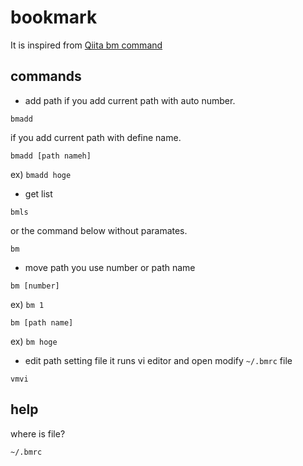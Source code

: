 # bookmark

It is inspired from [Qiita bm command](https://qiita.com/mokemokechicken/items/69af0db3e2cd27c1c467?fbclid=IwAR3VERLg2jRjoYlbnxeRBqXBDGEfF9nYBSagi1IoX77ocWk3_yQQm7PXJC8)

## commands

* add path
if you add current path with auto number.
```
bmadd
```

if you add current path with define name.
```
bmadd [path nameh]
```
ex) `bmadd hoge`

* get list
```
bmls
```

or the command below without paramates.
```
bm
```

* move path
you use number or path name
```
bm [number]
```
ex) `bm 1`

```
bm [path name]
```
ex) `bm hoge`

* edit path setting file
it runs vi editor and open modify `~/.bmrc` file
```
vmvi
```

## help

where is file?

```
~/.bmrc
```
